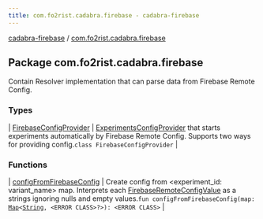 ```yaml
---
title: com.fo2rist.cadabra.firebase - cadabra-firebase
---
```


[cadabra-firebase](../index.html) / [com.fo2rist.cadabra.firebase](./index.html)

## Package com.fo2rist.cadabra.firebase

Contain Resolver implementation that can parse data from Firebase Remote Config.

### Types

| [FirebaseConfigProvider](-firebase-config-provider/index.html) | [ExperimentsConfigProvider](#) that starts experiments automatically by Firebase Remote Config. Supports two ways for providing config.`class FirebaseConfigProvider` |

### Functions

| [configFromFirebaseConfig](config-from-firebase-config.html) | Create config from &lt;experiment_id: variant_name&gt; map. Interprets each [FirebaseRemoteConfigValue](#) as a strings ignoring nulls and empty values.`fun configFromFirebaseConfig(map: `[`Map`](https://kotlinlang.org/api/latest/jvm/stdlib/kotlin.collections/-map/index.html)`<`[`String`](https://kotlinlang.org/api/latest/jvm/stdlib/kotlin/-string/index.html)`, <ERROR CLASS>?>): <ERROR CLASS>` |

